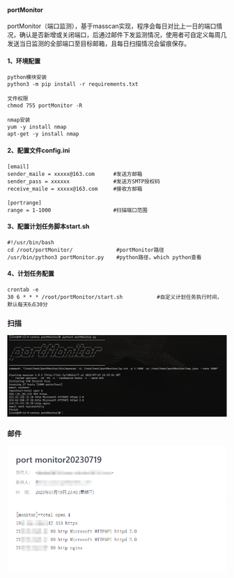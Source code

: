 #### portMonitor

portMonitor（端口监测），基于masscan实现，程序会每日对比上一日的端口情况，确认是否新增或关闭端口，后通过邮件下发监测情况，使用者可自定义每周几发送当日监测的全部端口至目标邮箱，且每日扫描情况会留痕保存。 



#### 1、环境配置

```
python模块安装
python3 -m pip install -r requirements.txt

文件权限
chmod 755 portMonitor -R

nmap安装
yum -y install nmap
apt-get -y install nmap
```



#### 2、配置文件config.ini

```
[email]
sender_maile = xxxxx@163.com      #发送方邮箱
sender_pass = xxxxxx			  #发送方SMTP授权码
receive_maile = xxxxx@163.com	  #接收方邮箱

[portrange]
range = 1-1000					  #扫描端口范围
```



#### 3、配置计划任务脚本start.sh

```
#!/usr/bin/bash
cd /root/portMonitor/              #portMonitor路径
/usr/bin/python3 portMonitor.py    #python路径，which python查看
```



#### 4、计划任务配置

```
crontab -e
30 6 * * * /root/portMonitor/start.sh 			#自定义计划任务执行时间，默认每天6点30分
```



### 扫描
![](https://github.com/bufenbufen/portMonitor/blob/master/images/0.png)




### 邮件
![](https://github.com/bufenbufen/portMonitor/blob/master/images/2.png)

